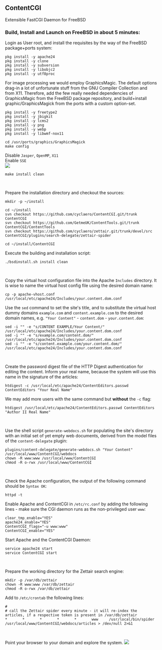 ## ContentCGI
Extensible FastCGI Daemon for FreeBSD


### Build, Install and Launch on FreeBSD in about 5 minutes:

Login as User root, and install the requisites by the way of the FreeBSD package+ports system:

    pkg install -y apache24
    pkg install -y clone
    pkg install -y subversion
    pkg install -y libobjc2
    pkg install -y utf8proc

For image processing we would employ GraphicsMagic. The default options drag-in a lot of unfortunate stuff from the GNU Compiler Collection and from X11. Therefore, add the few really needed dependencies of GraphicsMagic from the FreeBSD package repository, and build+install graphic/GraphicsMagick from the ports with a custom option-set.

    pkg install -y freetype2
    pkg install -y jbigkit
    pkg install -y lcms2
    pkg install -y png
    pkg install -y webp
    pkg install -y libwmf-nox11

    cd /usr/ports/graphics/GraphicsMagick
    make config

Disable `Jasper`, `OpenMP`, `X11`  
Enable `SSE`  
<img src="https://obsigna.com/articles/media/1529528376/GM-Options.png">

    make install clean
   

Prepare the installation directory and checkout the sources:

    mkdir -p ~/install

    cd ~/install
    svn checkout https://github.com/cyclaero/ContentCGI.git/trunk ContentCGI
    svn checkout https://github.com/GetmeUK/ContentTools.git/trunk ContentCGI/ContentTools
    svn checkout https://github.com/cyclaero/zettair.git/trunk/devel/src ContentCGI/plugins/search-delegate/zettair-spider

    cd ~/install/ContentCGI

Execute the building and installation script:

    ./bsdinstall.sh install clean
   

Copy the virtual host configuration file into the Apache `Includes` directory. It is wise to name the virtual host config file using the desired domain name:

    cp -p apache-vhost.conf /usr/local/etc/apache24/Includes/your.content.dom.conf

Use the `sed` command  to set the site's title, and to substitute the virtual host dummy domains `example.com` and `content.example.com` to the desired domain names, e.g. `"Your Content"` - `content.dom` - `your.content.dom`:

    sed -i "" -e "s/CONTENT EXAMPLE/Your Content/"         /usr/local/etc/apache24/Includes/your.content.dom.conf
    sed -i "" -e "s/example.com/content.dom/"              /usr/local/etc/apache24/Includes/your.content.dom.conf
    sed -i "" -e "s/content.example.com/your.content.dom/" /usr/local/etc/apache24/Includes/your.content.dom.conf
   

Create the password digest file of the HTTP Digest authentication for editing the content. Inform your real name, because the system will use this name in the signature of the articles:

    htdigest -c /usr/local/etc/apache24/ContentEditors.passwd ContentEditors "Your Real Name"

We may add more users with the same command but __without__ the `-c` flag:

    htdigest /usr/local/etc/apache24/ContentEditors.passwd ContentEditors "Author II Real Name"
   

Use the shell script `generate-webdocs.sh` for populating the site's directory with an initial set of yet empty web documents, derived from the model files of the `content-delegate` plugin:

    plugins/content-delegate/generate-webdocs.sh "Your Content" /usr/local/www/ContentCGI/webdocs
    chown -R www:www /usr/local/www/ContentCGI
    chmod -R o-rwx /usr/local/www/ContentCGI
   

Check the Apache configuration, the output of the following command should be `Syntax OK`:

    httpd -t

Enable Apache and ContentCGI in `/etc/rc.conf` by adding the following lines - make sure the CGI daemon runs as the non-privileged user `www`:

    clear_tmp_enable="YES"
    apache24_enable="YES"
    ContentCGI_flags="-u www:www"
    ContentCGI_enable="YES"

Start Apache and the ContentCGI Daemon:

    service apache24 start
    service ContentCGI start
   

Prepare the working directory for the Zettair search engine:

    mkdir -p /var/db/zettair
    chown -R www:www /var/db/zettair
    chmod -R o-rwx /var/db/zettair

Add to `/etc/crontab` the following lines:

    #
    # call the Zettair spider every minute - it will re-index the articles, if a respective token is present in /var/db/zettair
    *       *       *       *       *       www     /usr/local/bin/spider /usr/local/www/ContentCGI/webdocs/articles > /dev/null 2>&1
   

Point your browser to your domain and explore the system.
<A href="https://obsigna.com/"><IMG src="https://obsigna.com/articles/media/1529528376/Obsigna's%20Test.png"></A>
